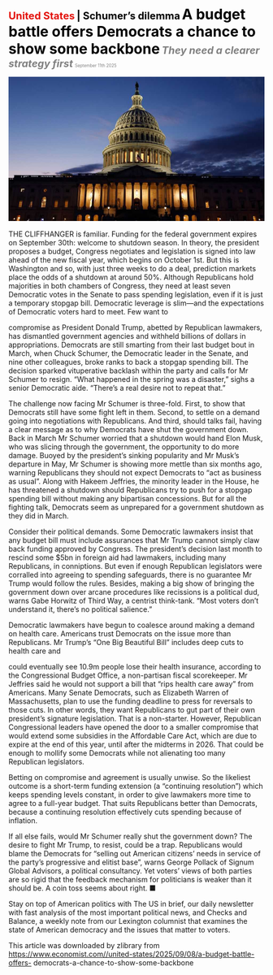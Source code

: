 <span style="color:#E3120B; font-size:14.9pt; font-weight:bold;">United States</span> <span style="color:#000000; font-size:14.9pt; font-weight:bold;">| Schumer’s dilemma</span>
<span style="color:#000000; font-size:21.0pt; font-weight:bold;">A budget battle offers Democrats a chance to show some backbone</span>
<span style="color:#808080; font-size:14.9pt; font-weight:bold; font-style:italic;">They need a clearer strategy first</span>
<span style="color:#808080; font-size:6.2pt;">September 11th 2025</span>

![](../images/020_A_budget_battle_offers_Democrats_a_chance_to_show_some_backb/p0087_img01.jpeg)

THE CLIFFHANGER is familiar. Funding for the federal government expires on September 30th: welcome to shutdown season. In theory, the president proposes a budget, Congress negotiates and legislation is signed into law ahead of the new fiscal year, which begins on October 1st. But this is Washington and so, with just three weeks to do a deal, prediction markets place the odds of a shutdown at around 50%. Although Republicans hold majorities in both chambers of Congress, they need at least seven Democratic votes in the Senate to pass spending legislation, even if it is just a temporary stopgap bill. Democratic leverage is slim—and the expectations of Democratic voters hard to meet. Few want to

compromise as President Donald Trump, abetted by Republican lawmakers, has dismantled government agencies and withheld billions of dollars in appropriations. Democrats are still smarting from their last budget bout in March, when Chuck Schumer, the Democratic leader in the Senate, and nine other colleagues, broke ranks to back a stopgap spending bill. The decision sparked vituperative backlash within the party and calls for Mr Schumer to resign. “What happened in the spring was a disaster,” sighs a senior Democratic aide. “There’s a real desire not to repeat that.”

The challenge now facing Mr Schumer is three-fold. First, to show that Democrats still have some fight left in them. Second, to settle on a demand going into negotiations with Republicans. And third, should talks fail, having a clear message as to why Democrats have shut the government down. Back in March Mr Schumer worried that a shutdown would hand Elon Musk, who was slicing through the government, the opportunity to do more damage. Buoyed by the president’s sinking popularity and Mr Musk’s departure in May, Mr Schumer is showing more mettle than six months ago, warning Republicans they should not expect Democrats to “act as business as usual”. Along with Hakeem Jeffries, the minority leader in the House, he has threatened a shutdown should Republicans try to push for a stopgap spending bill without making any bipartisan concessions. But for all the fighting talk, Democrats seem as unprepared for a government shutdown as they did in March.

Consider their political demands. Some Democratic lawmakers insist that any budget bill must include assurances that Mr Trump cannot simply claw back funding approved by Congress. The president’s decision last month to rescind some $5bn in foreign aid had lawmakers, including many Republicans, in conniptions. But even if enough Republican legislators were corralled into agreeing to spending safeguards, there is no guarantee Mr Trump would follow the rules. Besides, making a big show of bringing the government down over arcane procedures like recissions is a political dud, warns Gabe Horwitz of Third Way, a centrist think-tank. “Most voters don’t understand it, there’s no political salience.”

Democratic lawmakers have begun to coalesce around making a demand on health care. Americans trust Democrats on the issue more than Republicans. Mr Trump’s “One Big Beautiful Bill” includes deep cuts to health care and

could eventually see 10.9m people lose their health insurance, according to the Congressional Budget Office, a non-partisan fiscal scorekeeper. Mr Jeffries said he would not support a bill that “rips health care away” from Americans. Many Senate Democrats, such as Elizabeth Warren of Massachusetts, plan to use the funding deadline to press for reversals to those cuts. In other words, they want Republicans to gut part of their own president’s signature legislation. That is a non-starter. However, Republican Congressional leaders have opened the door to a smaller compromise that would extend some subsidies in the Affordable Care Act, which are due to expire at the end of this year, until after the midterms in 2026. That could be enough to mollify some Democrats while not alienating too many Republican legislators.

Betting on compromise and agreement is usually unwise. So the likeliest outcome is a short-term funding extension (a “continuing resolution”) which keeps spending levels constant, in order to give lawmakers more time to agree to a full-year budget. That suits Republicans better than Democrats, because a continuing resolution effectively cuts spending because of inflation.

If all else fails, would Mr Schumer really shut the government down? The desire to fight Mr Trump, to resist, could be a trap. Republicans would blame the Democrats for “selling out American citizens’ needs in service of the party’s progressive and elitist base”, warns George Pollack of Signum Global Advisors, a political consultancy. Yet voters’ views of both parties are so rigid that the feedback mechanism for politicians is weaker than it should be. A coin toss seems about right. ■

Stay on top of American politics with The US in brief, our daily newsletter with fast analysis of the most important political news, and Checks and Balance, a weekly note from our Lexington columnist that examines the state of American democracy and the issues that matter to voters.

This article was downloaded by zlibrary from https://www.economist.com//united-states/2025/09/08/a-budget-battle-offers- democrats-a-chance-to-show-some-backbone